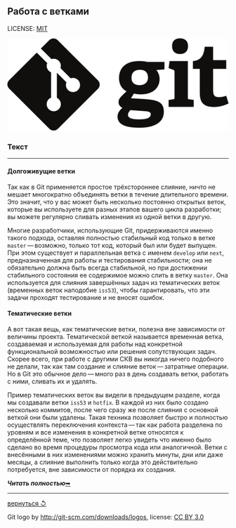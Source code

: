 ## Работа с ветками

LICENSE: [MIT](./license.md)

![git-logo](./assets/logo.svg)

### **Текст**

---

#### Долгоживущие ветки

Так как в Git применяется простое трёхстороннее слияние, ничто не мешает многократно объединять ветки в течение длительного времени. Это значит, что у вас может быть несколько постоянно открытых веток, которые вы используете для разных этапов вашего цикла разработки; вы можете регулярно сливать изменения из одной ветки в другую.

Многие разработчики, использующие Git, придерживаются именно такого подхода, оставляя полностью стабильный код только в ветке `master` — возможно, только тот код, который был или будет выпущен. При этом существует и параллельная ветка с именем `develop` или `next`, предназначенная для работы и тестирования стабильности; она не обязательно должна быть всегда стабильной, но при достижении стабильного состояния ее содержимое можно слить в ветку `master`. Она используется для слияния завершённых задач из тематических веток (временных веток наподобие `iss53`), чтобы гарантировать, что эти задачи проходят тестирование и не вносят ошибок.

#### Тематические ветки

А вот такая вещь, как тематические ветки, полезна вне зависимости от величины проекта. Тематической веткой называется временная ветка, создаваемая и используемая для работы над конкретной функциональной возможностью или решения сопутствующих задач. Скорее всего, при работе с другими СКВ вы никогда ничего подобного не делали, так как там создание и слияние веток — затратные операции. Но в Git это обычное дело — много раз в день создавать ветки, работать с ними, сливать их и удалять.

Пример тематических веток вы видели в предыдущем разделе, когда мы создавали ветки `iss53` и `hotfix`. В каждой из них было создано несколько коммитов, после чего сразу же после слияния с основной веткой они были удалены. Такая техника позволяет быстро и полностью осуществлять переключения контекста — так как работа разделена по уровням и все изменения в конкретной ветке относятся к определённой теме, что позволяет легко увидеть что именно было сделано во время процедуры просмотра кода или аналогичной. Ветки с внесёнными в них изменениями можно хранить минуты, дни или даже месяцы, а слияние выполнить только когда это действительно потребуется, вне зависимости от порядка их создания.

***Читать полностью***[&#10149;](https://git-scm.com/book/ru/v2/%D0%92%D0%B5%D1%82%D0%B2%D0%BB%D0%B5%D0%BD%D0%B8%D0%B5-%D0%B2-Git-%D0%A0%D0%B0%D0%B1%D0%BE%D1%82%D0%B0-%D1%81-%D0%B2%D0%B5%D1%82%D0%BA%D0%B0%D0%BC%D0%B8)

---

[вернуться &#8634;](./branching.md)

Git logo by http://git-scm.com/downloads/logos,
license: [CC BY 3.0](https://creativecommons.org/licenses/by/3.0/)